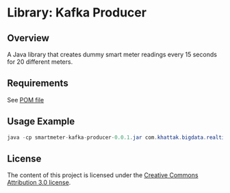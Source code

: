 # Library: Kafka Producer
## Overview   
  
A Java library that creates dummy smart meter readings every 15 seconds for 20 different meters.

## Requirements
See [POM file](./pom.xml)


## Usage Example
```java
java -cp smartmeter-kafka-producer-0.0.1.jar com.khattak.bigdata.realtime.sensordataanalytics.smartmeter.SmartMeterEventsProducer 192.168.70.136:9092 smartmeter-readings
```

## License
The content of this project is licensed under the [Creative Commons Attribution 3.0 license](https://creativecommons.org/licenses/by/3.0/us/deed.en_US).